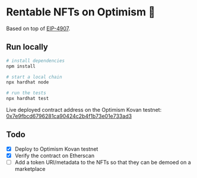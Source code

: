 # Rentable NFTs on Optimism 🔴

Based on top of [EIP-4907](https://github.com/ethereum/EIPs/blob/master/EIPS/eip-4907.md).

## Run locally

```bash
# install dependencies
npm install

# start a local chain
npx hardhat node

# run the tests
npx hardhat test
```

Live deployed contract address on the Optimism Kovan testnet: [0x7e9fbcd6796281ca90424c2b4f1b73e01e733ad3](https://kovan-optimistic.etherscan.io/address/0x7e9fbcd6796281ca90424c2b4f1b73e01e733ad3)

## Todo

- [x] Deploy to Optimism Kovan testnet
- [x] Verify the contract on Etherscan
- [ ] Add a token URI/metadata to the NFTs so that they can be demoed on a marketplace
